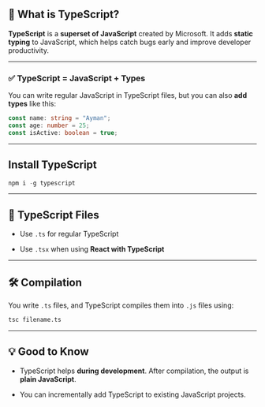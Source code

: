 
## 🌟 What is TypeScript?

**TypeScript** is a **superset of JavaScript** created by Microsoft. It adds **static typing** to JavaScript, which helps catch bugs early and improve developer productivity.

---
### ✅ TypeScript = JavaScript + Types

You can write regular JavaScript in TypeScript files, but you can also **add types** like this:

```ts
const name: string = "Ayman";
const age: number = 25;
const isActive: boolean = true;
```

---
## Install TypeScript

```powershell
npm i -g typescript
```


---

## 📁 TypeScript Files

- Use `.ts` for regular TypeScript
    
- Use `.tsx` when using **React with TypeScript**
    

---
## 🛠 Compilation

You write `.ts` files, and TypeScript compiles them into `.js` files using:

```bash
tsc filename.ts
```

---

## 💡 Good to Know

- TypeScript helps **during development**. After compilation, the output is **plain JavaScript**.
    
- You can incrementally add TypeScript to existing JavaScript projects.
